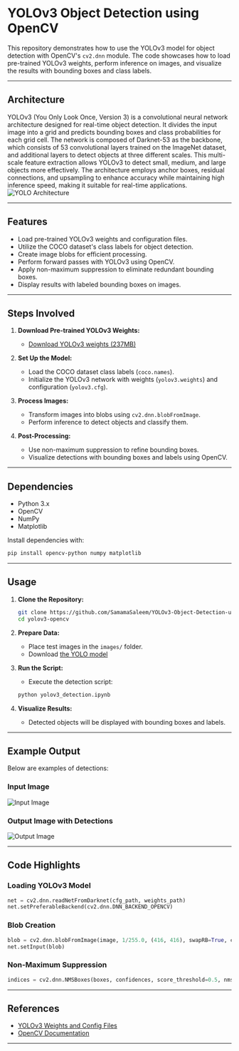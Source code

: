 # YOLOv3 Object Detection using OpenCV

This repository demonstrates how to use the YOLOv3 model for object detection with OpenCV's `cv2.dnn` module. The code showcases how to load pre-trained YOLOv3 weights, perform inference on images, and visualize the results with bounding boxes and class labels.

---
## Architecture

YOLOv3 (You Only Look Once, Version 3) is a convolutional neural network architecture designed for real-time object detection. It divides the input image into a grid and predicts bounding boxes and class probabilities for each grid cell. The network is composed of Darknet-53 as the backbone, which consists of 53 convolutional layers trained on the ImageNet dataset, and additional layers to detect objects at three different scales. This multi-scale feature extraction allows YOLOv3 to detect small, medium, and large objects more effectively. The architecture employs anchor boxes, residual connections, and upsampling to enhance accuracy while maintaining high inference speed, making it suitable for real-time applications.
![YOLO Architecture](yolo1_net.webp)

---
## Features

- Load pre-trained YOLOv3 weights and configuration files.
- Utilize the COCO dataset's class labels for object detection.
- Create image blobs for efficient processing.
- Perform forward passes with YOLOv3 using OpenCV.
- Apply non-maximum suppression to eliminate redundant bounding boxes.
- Display results with labeled bounding boxes on images.

---

## Steps Involved

1. **Download Pre-trained YOLOv3 Weights:**
   - [Download YOLOv3 weights (237MB)](https://pjreddie.com/media/files/yolov3.weights)

2. **Set Up the Model:**
   - Load the COCO dataset class labels (`coco.names`).
   - Initialize the YOLOv3 network with weights (`yolov3.weights`) and configuration (`yolov3.cfg`).

3. **Process Images:**
   - Transform images into blobs using `cv2.dnn.blobFromImage`.
   - Perform inference to detect objects and classify them.

4. **Post-Processing:**
   - Use non-maximum suppression to refine bounding boxes.
   - Visualize detections with bounding boxes and labels using OpenCV.

---

## Dependencies

- Python 3.x
- OpenCV
- NumPy
- Matplotlib

Install dependencies with:

```bash
pip install opencv-python numpy matplotlib
```

---

## Usage

1. **Clone the Repository:**

   ```bash
   git clone https://github.com/SamamaSaleem/YOLOv3-Object-Detection-using-OpenCV/tree/main/yolov3-opencv
   cd yolov3-opencv
   ```

2. **Prepare Data:**
   - Place test images in the `images/` folder.
   - Download [the YOLO model](https://drive.google.com/file/d/1dQxuJjU6ug_XPinlxblJblQrvxcvIugx/view?usp=drive_link)

3. **Run the Script:**
   - Execute the detection script:

   ```bash
   python yolov3_detection.ipynb
   ```

4. **Visualize Results:**
   - Detected objects will be displayed with bounding boxes and labels.

---

## Example Output

Below are examples of detections:

### Input Image
![Input Image](yolov3-opencv/images/londonxmas2.jpeg)

### Output Image with Detections
![Output Image](yolov3-opencv/images/londonxmas2OUT.png)

---

## Code Highlights

### Loading YOLOv3 Model
```python
net = cv2.dnn.readNetFromDarknet(cfg_path, weights_path)
net.setPreferableBackend(cv2.dnn.DNN_BACKEND_OPENCV)
```

### Blob Creation
```python
blob = cv2.dnn.blobFromImage(image, 1/255.0, (416, 416), swapRB=True, crop=False)
net.setInput(blob)
```

### Non-Maximum Suppression
```python
indices = cv2.dnn.NMSBoxes(boxes, confidences, score_threshold=0.5, nms_threshold=0.3)
```

---

## References

- [YOLOv3 Weights and Config Files](https://pjreddie.com/darknet/yolo/)
- [OpenCV Documentation](https://docs.opencv.org/master/index.html)

---

